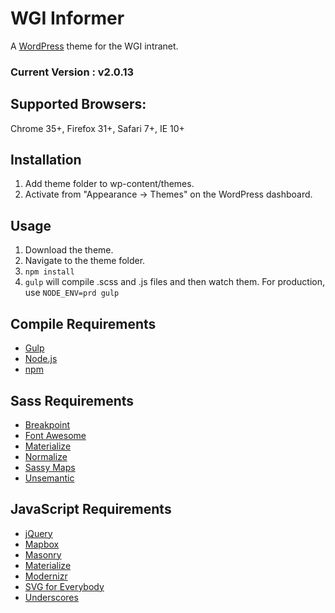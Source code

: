 # WGI Informer
A [WordPress](https://wordpress.org/) theme for the WGI intranet.

### Current Version : v2.0.13

## Supported Browsers:
Chrome 35+, Firefox 31+, Safari 7+, IE 10+

## Installation
1. Add theme folder to wp-content/themes.
2. Activate from "Appearance -> Themes" on the WordPress dashboard.

## Usage
1. Download the theme.
2. Navigate to the theme folder.
3. `npm install`
4. `gulp` will compile .scss and .js files and then watch them. For production, use `NODE_ENV=prd gulp`

## Compile Requirements
- [Gulp](http://gulpjs.com/)
- [Node.js](https://nodejs.org/)
- [npm](https://www.npmjs.com/)

## Sass Requirements
- [Breakpoint](http://breakpoint-sass.com/)
- [Font Awesome](http://fortawesome.github.io/Font-Awesome/)
- [Materialize](http://materializecss.com/)
- [Normalize](https://necolas.github.io/normalize.css/)
- [Sassy Maps](https://github.com/at-import/Sassy-Maps)
- [Unsemantic](http://unsemantic.com/)

## JavaScript Requirements
- [jQuery](https://jquery.com/)
- [Mapbox](https://www.mapbox.com/)
- [Masonry](http://masonry.desandro.com/)
- [Materialize](http://materializecss.com/)
- [Modernizr](http://modernizr.com/)
- [SVG for Everybody](https://github.com/jonathantneal/svg4everybody)
- [Underscores](http://underscores.me/)
